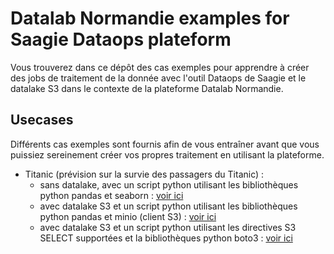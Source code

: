# Datalab Normandie examples for Saagie Dataops plateform

Vous trouverez dans ce dépôt des cas exemples pour apprendre à créer des jobs de traitement de la donnée avec l'outil Dataops de Saagie et le datalake S3 dans le contexte de la plateforme Datalab Normandie.

## Usecases

Différents cas exemples sont fournis afin de vous entraîner avant que vous puissiez sereinement créer vos propres traitement en utilisant la plateforme.

- Titanic (prévision sur la survie des passagers du Titanic) :
    - sans datalake, avec un script python utilisant les bibliothèques python pandas et seaborn : [voir ici](usecases/titanic/without_datalake/)
    - avec datalake S3 et un script python utilisant les bibliothèques python pandas et minio (client S3) : [voir ici](usecases/titanic/with_datalake_s3/)
    - avec datalake S3 et un script python utilisant les directives S3 SELECT supportées et la bibliothèques python boto3 : [voir ici](usecases/titanic/s3_select/)

